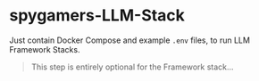 # spygamers-LLM-Stack

Just contain Docker Compose and example `.env` files, to run LLM Framework Stacks.

> This step is entirely optional for the Framework stack...